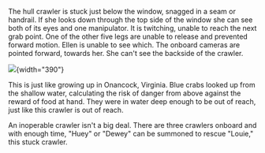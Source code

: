 The hull crawler is stuck just below the window, snagged in a seam or handrail. If she looks down through the top side of the window she can see both of its eyes and one manipulator. It is twitching, unable to reach the next grab point. One of the other five legs are unable to release and prevented forward motion. Ellen is unable to see which. The onboard cameras are pointed forward, towards her. She can't see the backside of the crawler.

![](https://eoimages.gsfc.nasa.gov/images/imagerecords/42000/42770/ISS022-E-068726_xlrg.jpg){width="390"}

This is just like growing up in Onancock, Virginia. Blue crabs looked up from the shallow water, calculating the risk of danger from above against the reward of food at hand. They were in water deep enough to be out of reach, just like this crawler is out of reach.

An inoperable crawler isn't a big deal. There are three crawlers onboard and with enough time, "Huey" or "Dewey" can be summoned to rescue "Louie," this stuck crawler.
